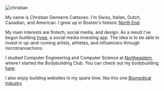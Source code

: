 ![christian](https://raw.githubusercontent.com/chris-cattz-22/chris-cattz-22.github.io/49e0ee6ddbe73bc8bede45f61b4380a90becdba9/me.jpeg)

My name is Christian Demierre Cattaneo. I'm Swiss, Italian, Dutch, Canadian, and American. I grew up in Boston's historic [North End](https://en.wikipedia.org/wiki/North_End,_Boston).

My main interests are fintech, social media, and design. As a result I’ve begun building [hype](https://gethype.webflow.io/), a social media investing app. The idea is to be able to invest in up-and-coming artists, athletes, and influencers through microtransactions.

I studied Computer Engineering and Computer Science at [Northeastern](https://huntnewsnu.com/74975/campus/northeastern-undergraduate-applications-surge-breaking-record-2024/#:~:text=According%20to%20NGN%2C%20the%20number,is%20also%20expected%20to%20drop.), where I started the Bodybuilding Club. You can check out my bodybuilding [here](https://www.instagram.com/zorbbrah/).

I also enjoy building websites in my spare time, like this one [Biomedical Industry](https://www.ais-imaging.com/)
